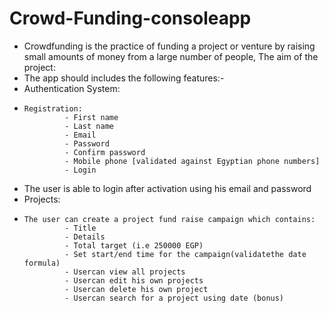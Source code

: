 # Crowd-Funding-consoleapp
- Crowdfunding is the practice of funding a project or venture by raising small amounts of money from a large number of people, 
The aim of the project: 
- The app should includes the following features:-
- Authentication System:
-     Registration:
               - First name
               - Last name
               - Email
               - Password
               - Confirm password
               - Mobile phone [validated against Egyptian phone numbers]
               - Login
- The user is able to login after activation using his email and password
- Projects:
-     The user can create a project fund raise campaign which contains:
               - Title
               - Details
               - Total target (i.e 250000 EGP)
               - Set start/end time for the campaign(validatethe date formula)
               - Usercan view all projects
               - Usercan edit his own projects
               - Usercan delete his own project
               - Usercan search for a project using date (bonus)
